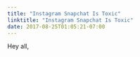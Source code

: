 ```yaml
---
title: "Instagram Snapchat Is Toxic"
linktitle: "Instagram Snapchat Is Toxic"
date: 2017-08-25T01:05:21-07:00
---
```


Hey all,
